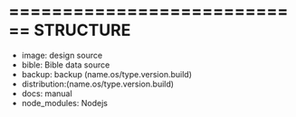 ============================
STRUCTURE
============================
- image: design source
- bible: Bible data source
- backup: backup (name.os/type.version.build)
- distribution:(name.os/type.version.build)
- docs: manual
- node_modules: Nodejs
